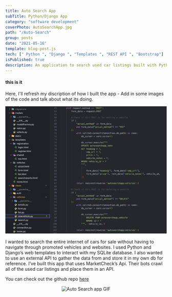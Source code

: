```yaml
---
title: Auto Search App
subTitle: Python/Django App
category: "software development"
coverPhoto: AutoSearchApp.jpg
path: "/Auto-Search"
group: posts
date: "2021-05-16"
template: blog-post.js
tech: [" Python ", "Django ", "Templates ", "REST API ", "Bootstrap"]
isPublished: true
description: An application to search used car listings built with Python/Django
---
```


#### this is it

Here, I'll refresh my discription of how I built the app - Add in some images of the code and talk about what its doing.

![AutoSearch App Screenshot](AutoSearchApp.jpg)

I wanted to search the entire internet of cars for sale without having to navigate through promoted vehicles and websites. I used Python and Django’s web templates to interact with my SQLite database. I also wanted to use an external API to gather the data from and store it in my own db for reference. I’ve built this app that uses MarketCheck’s Api. Their bots crawl all of the used car listings and place them in an API.

You can check out the github repo [here](https://github.com/MrNoIce/Auto-Search-App)

<center>

![Auto Search app GIF](autosearch.gif)

</center>
